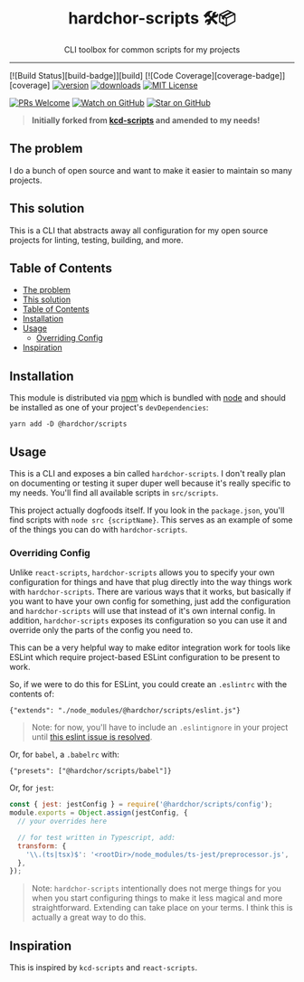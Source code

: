 <div align="center">
<h1>hardchor-scripts 🛠📦</h1>

<p>CLI toolbox for common scripts for my projects</p>
</div>

<hr />

[![Build Status][build-badge]][build]
[![Code Coverage][coverage-badge]][coverage]
[![version][version-badge]][package]
[![downloads][downloads-badge]][npmcharts]
[![MIT License][license-badge]][license]

[![PRs Welcome][prs-badge]][prs]
[![Watch on GitHub][github-watch-badge]][github-watch]
[![Star on GitHub][github-star-badge]][github-star]

> **Initially forked from [kcd-scripts](https://github.com/kentcdodds/kcd-scripts) and amended to my needs!**

## The problem

I do a bunch of open source and want to make it easier to maintain so many
projects.

## This solution

This is a CLI that abstracts away all configuration for my open source projects
for linting, testing, building, and more.

## Table of Contents

<!-- START doctoc generated TOC please keep comment here to allow auto update -->
<!-- DON'T EDIT THIS SECTION, INSTEAD RE-RUN doctoc TO UPDATE -->

- [The problem](#the-problem)
- [This solution](#this-solution)
- [Table of Contents](#table-of-contents)
- [Installation](#installation)
- [Usage](#usage)
  - [Overriding Config](#overriding-config)
- [Inspiration](#inspiration)

<!-- END doctoc generated TOC please keep comment here to allow auto update -->

## Installation

This module is distributed via [npm][npm] which is bundled with [node][node] and
should be installed as one of your project's `devDependencies`:

```
yarn add -D @hardchor/scripts
```

## Usage

This is a CLI and exposes a bin called `hardchor-scripts`. I don't really plan on
documenting or testing it super duper well because it's really specific to my
needs. You'll find all available scripts in `src/scripts`.

This project actually dogfoods itself. If you look in the `package.json`, you'll
find scripts with `node src {scriptName}`. This serves as an example of some
of the things you can do with `hardchor-scripts`.

### Overriding Config

Unlike `react-scripts`, `hardchor-scripts` allows you to specify your own
configuration for things and have that plug directly into the way things work
with `hardchor-scripts`. There are various ways that it works, but basically if you
want to have your own config for something, just add the configuration and
`hardchor-scripts` will use that instead of it's own internal config. In addition,
`hardchor-scripts` exposes its configuration so you can use it and override only
the parts of the config you need to.

This can be a very helpful way to make editor integration work for tools like
ESLint which require project-based ESLint configuration to be present to work.

So, if we were to do this for ESLint, you could create an `.eslintrc` with the
contents of:

```
{"extends": "./node_modules/@hardchor/scripts/eslint.js"}
```

> Note: for now, you'll have to include an `.eslintignore` in your project until
> [this eslint issue is resolved](https://github.com/eslint/eslint/issues/9227).

Or, for `babel`, a `.babelrc` with:

```
{"presets": ["@hardchor/scripts/babel"]}
```

Or, for `jest`:

```javascript
const { jest: jestConfig } = require('@hardchor/scripts/config');
module.exports = Object.assign(jestConfig, {
  // your overrides here

  // for test written in Typescript, add:
  transform: {
    '\\.(ts|tsx)$': '<rootDir>/node_modules/ts-jest/preprocessor.js',
  },
});
```

> Note: `hardchor-scripts` intentionally does not merge things for you when you start
> configuring things to make it less magical and more straightforward. Extending
> can take place on your terms. I think this is actually a great way to do this.

## Inspiration

This is inspired by `kcd-scripts` and `react-scripts`.

[npm]: https://www.npmjs.com/
[node]: https://nodejs.org
[version-badge]: https://img.shields.io/npm/v/@hardchor/scripts.svg?style=flat-square
[package]: https://www.npmjs.com/package/@hardchor/scripts
[downloads-badge]: https://img.shields.io/npm/dm/@hardchor/scripts.svg?style=flat-square
[npmcharts]: http://npmcharts.com/compare/@hardchor/scripts
[license-badge]: https://img.shields.io/npm/l/@hardchor/scripts.svg?style=flat-square
[license]: https://github.com/hardchor/monorepo/blob/master/LICENSE
[prs-badge]: https://img.shields.io/badge/PRs-welcome-brightgreen.svg?style=flat-square
[prs]: http://makeapullrequest.com
[github-watch-badge]: https://img.shields.io/github/watchers/hardchor/monorepo.svg?style=social
[github-watch]: https://github.com/hardchor/monorepo/watchers
[github-star-badge]: https://img.shields.io/github/stars/hardchor/monorepo.svg?style=social
[github-star]: https://github.com/hardchor/monorepo/stargazers
